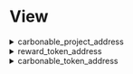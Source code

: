 
View
====
  
<details>
  
<summary>carbonable_project_address</summary>

  
  
**Implicit args**

```rust
syscall_ptr(felt*): 
pedersen_ptr(HashBuiltin*): 
range_check_ptr: 
```  
  
**Explicit args**

```rust
: 
```  
  
**Returns**

```rust
carbonable_project_address(felt): 
```  
</details>
  
<details>
  
<summary>reward_token_address</summary>

  
  
**Implicit args**

```rust
syscall_ptr(felt*): 
pedersen_ptr(HashBuiltin*): 
range_check_ptr: 
```  
  
**Explicit args**

```rust

```  
  
**Returns**

```rust
reward_token_address(felt): 
```  
</details>
  
<details>
  
<summary>carbonable_token_address</summary>

  
  
**Implicit args**

```rust
syscall_ptr(felt*): 
pedersen_ptr(HashBuiltin*): 
range_check_ptr: 
```  
  
**Explicit args**

```rust
: 
```  
  
**Returns**

```rust
carbonable_token_address(felt): 
```  
</details>
